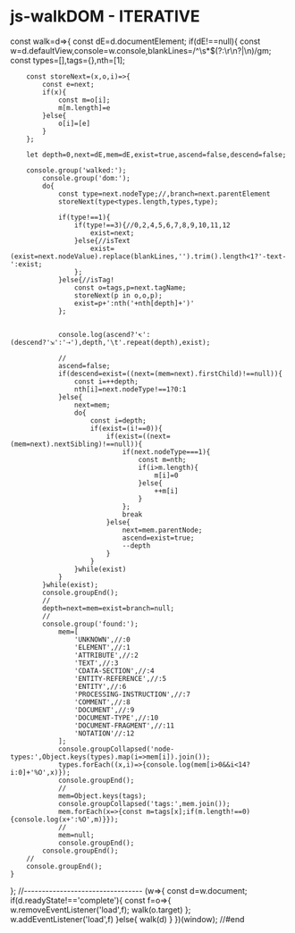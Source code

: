 # js-walkDOM - ITERATIVE

const walk=d=>{
	const dE=d.documentElement;
	if(dE!==null){
		const w=d.defaultView,console=w.console,blankLines=/^\s*$(?:\r\n?|\n)/gm;
		const types=[],tags={},nth=[1];
		
		const storeNext=(x,o,i)=>{
			const e=next;
			if(x){
				const m=o[i];
				m[m.length]=e
			}else{
				o[i]=[e]
			}
		};
		
		let depth=0,next=dE,mem=dE,exist=true,ascend=false,descend=false;
		
		console.group('walked:');
			console.group('dom:');
			do{
				const type=next.nodeType;//,branch=next.parentElement
				storeNext(type<types.length,types,type);
				
				if(type!==1){
					if(type!==3){//0,2,4,5,6,7,8,9,10,11,12
						exist=next;
					}else{//isText
						exist=(exist=next.nodeValue).replace(blankLines,'').trim().length<1?'-text-':exist;
					};
				}else{//isTag!
					const o=tags,p=next.tagName;
					storeNext(p in o,o,p);
					exist=p+':nth('+nth[depth]+')'
				};
				

				console.log(ascend?'↸':(descend?'⇲':'⇢'),depth,'\t'.repeat(depth),exist);

				//
				ascend=false;
				if(descend=exist=((next=(mem=next).firstChild)!==null)){
					const i=++depth;
					nth[i]=next.nodeType!==1?0:1
				}else{
					next=mem;
					do{
						const i=depth;
						if(exist=(i!==0)){
							if(exist=((next=(mem=next).nextSibling)!==null)){
								if(next.nodeType===1){
									const m=nth;
									if(i>m.length){
										m[i]=0
									}else{
										++m[i]
									}
								};
								break
							}else{
								next=mem.parentNode;
								ascend=exist=true;
								--depth
							}
						}
					}while(exist)
				}
			}while(exist);
			console.groupEnd();
			//
			depth=next=mem=exist=branch=null;
			//
			console.group('found:');
				mem=[
					'UNKNOWN',//:0
					'ELEMENT',//:1
					'ATTRIBUTE',//:2
					'TEXT',//:3
					'CDATA-SECTION',//:4
					'ENTITY-REFERENCE',//:5
					'ENTITY',//:6
					'PROCESSING-INSTRUCTION',//:7
					'COMMENT',//:8
					'DOCUMENT',//:9
					'DOCUMENT-TYPE',//:10
					'DOCUMENT-FRAGMENT',//:11
					'NOTATION'//:12
				];
				console.groupCollapsed('node-types:',Object.keys(types).map(i=>mem[i]).join());
				types.forEach((x,i)=>{console.log(mem[i>0&&i<14?i:0]+'%O',x)});
				console.groupEnd();
				//
				mem=Object.keys(tags);
				console.groupCollapsed('tags:',mem.join());
				mem.forEach(x=>{const m=tags[x];if(m.length!==0){console.log(x+':%O',m)}});
				//
				mem=null;
				console.groupEnd();
			console.groupEnd();
		//
		console.groupEnd();
	}
};
//---------------------------------
(w=>{
	const d=w.document;
	if(d.readyState!=='complete'){
		const f=o=>{
			w.removeEventListener('load',f);
			walk(o.target)
		};
		w.addEventListener('load',f)
	}else{
		walk(d)
	}
})(window);
//#end
